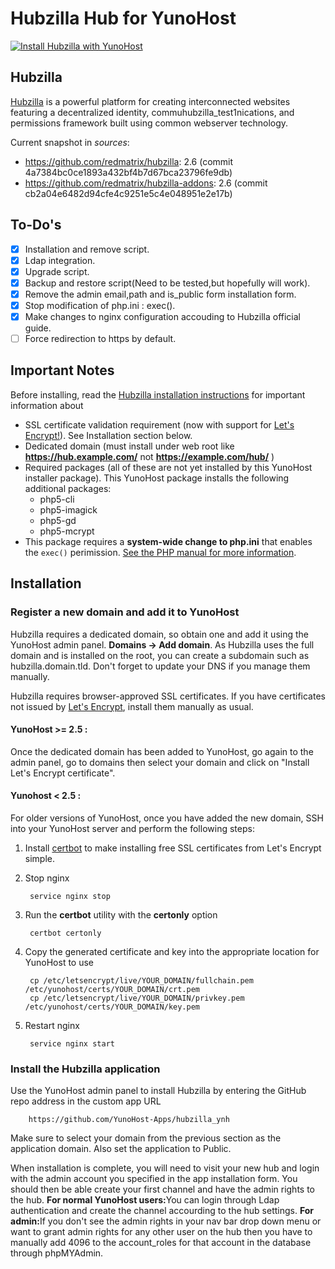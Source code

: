 # Hubzilla Hub for YunoHost

[![Install Hubzilla with YunoHost](https://install-app.yunohost.org/install-with-yunohost.png)](https://install-app.yunohost.org/?app=hubzilla)


## Hubzilla
[Hubzilla](http://hubzilla.org) is a powerful platform for creating interconnected websites featuring a decentralized identity, commuhubzilla_test1nications, and permissions framework built using common webserver technology.


Current snapshot in *sources*:

* https://github.com/redmatrix/hubzilla: 2.6 (commit 4a7384bc0ce1893a432bf4b7d67bca23796fe9db)
* https://github.com/redmatrix/hubzilla-addons: 2.6 (commit cb2a04e6482d94cfe4c9251e5c4e048951e2e17b)

## To-Do's
- [X] Installation and remove script.
- [X] Ldap integration.
- [X] Upgrade script.
- [X] Backup and restore script(Need to be tested,but hopefully will work).
- [X] Remove the admin email,path and is_public form installation form.
- [X] Stop modification of php.ini : exec().
- [X] Make changes to nginx configuration accouding to Hubzilla official guide.
- [ ] Force redirection to https by default.

## Important Notes

Before installing, read the [Hubzilla installation instructions](https://github.com/redmatrix/hubzilla/blob/master/install/INSTALL.txt) for important information about

- SSL certificate validation requirement (now with support for [Let's Encrypt!](https://letsencrypt.org)). See Installation section below.
- Dedicated domain (must install under web root like **https://hub.example.com/** not **https://example.com/hub/** )
- Required packages (all of these are not yet installed by this YunoHost installer package). This YunoHost package installs the following additional packages:
  - php5-cli
  - php5-imagick
  - php5-gd
  - php5-mcrypt
- This package requires a **system-wide change to php.ini** that enables the `exec()` perimission. [See the PHP manual for more information](php.net/manual/function.exec.php).



## Installation

### Register a new domain and add it to YunoHost
Hubzilla requires a dedicated domain, so obtain one and add it using the YunoHost admin panel. **Domains -> Add domain**. As Hubzilla uses the full domain and is installed on the root, you can create a subdomain such as hubzilla.domain.tld. Don't forget to update your DNS if you manage them manually.

Hubzilla requires browser-approved SSL certificates. If you have certificates not issued by [Let's Encrypt](https://letsencrypt.org/), install them manually as usual.

#### YunoHost >= 2.5 :
Once the dedicated domain has been added to YunoHost, go again to the admin panel, go to domains then select your domain and click on "Install Let's Encrypt certificate".

#### Yunohost < 2.5 :
For older versions of YunoHost, once you have added the new domain, SSH into your YunoHost server and perform the following steps:

1. Install [certbot](https://certbot.eff.org/) to make installing free SSL certificates from Let's Encrypt simple.

1. Stop nginx

		service nginx stop

1. Run the **certbot** utility with the **certonly** option

		certbot certonly

1. Copy the generated certificate and key into the appropriate location for YunoHost to use

		cp /etc/letsencrypt/live/YOUR_DOMAIN/fullchain.pem /etc/yunohost/certs/YOUR_DOMAIN/crt.pem
		cp /etc/letsencrypt/live/YOUR_DOMAIN/privkey.pem /etc/yunohost/certs/YOUR_DOMAIN/key.pem

1. Restart nginx

		service nginx start

### Install the Hubzilla application
Use the YunoHost admin panel to install Hubzilla by entering the GitHub repo address in the custom app URL

		https://github.com/YunoHost-Apps/hubzilla_ynh

Make sure to select your domain from the previous section as the application domain. Also set the application to Public.

When installation is complete, you will need to visit your new hub and login with the admin account you specified in the app installation form. You should then be able create your first channel and have the admin rights to the hub.
<strong>For normal YunoHost users:</strong>You can login through Ldap authentication and create the channel accourding to the hub settings.
<strong>For admin:</strong>If you don't see the admin rights in your nav bar drop down menu or want to grant admin rights for any other user on the hub then you have to manually add 4096 to the account_roles for that account in the database through phpMYAdmin.
